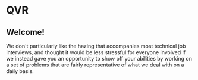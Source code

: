 # QVR

## Welcome!

We don't particularly like the hazing that accompanies most technical job interviews, and thought it would be less stressful for everyone involved if we instead gave you an opportunity to show off your abilities by working on a set of problems that are fairly representative of what we deal with on a daily basis.

